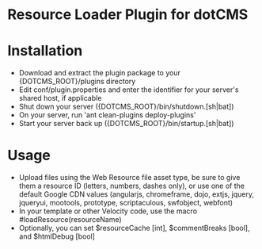 Resource Loader Plugin for dotCMS
==================================
Installation
==================================
* Download and extract the plugin package to your {DOTCMS_ROOT}/plugins directory
* Edit conf/plugin.properties and enter the identifier for your server's shared host, if applicable
* Shut down your server ({DOTCMS_ROOT}/bin/shutdown.[sh|bat])
* On your server, run 'ant clean-plugins deploy-plugins'
* Start your server back up ({DOTCMS_ROOT}/bin/startup.[sh|bat])

Usage
==================================
* Upload files using the Web Resource file asset type, be sure to give them a resource ID (letters, numbers, dashes only), or use one of the default Google CDN values (angularjs, chromeframe, dojo, extjs, jquery, jqueryui, mootools, prototype, scriptaculous, swfobject, webfont)
* In your template or other Velocity code, use the macro #loadResource(resourceName)
* Optionally, you can set $resourceCache [int], $commentBreaks [bool], and $htmlDebug [bool]